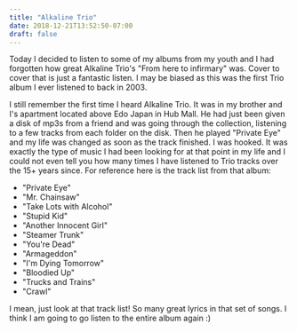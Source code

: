 ```yaml
---
title: "Alkaline Trio"
date: 2018-12-21T13:52:50-07:00
draft: false
---
```

Today I decided to listen to some of my albums from my youth and I had forgotten how great Alkaline Trio's "From here to infirmary" was. Cover to cover that is just a fantastic listen. I may be biased as this was the first Trio album I ever listened to back in 2003.

I still remember the first time I heard Alkaline Trio. It was in my brother and I's apartment located above Edo Japan in Hub Mall. He had just been given a disk of mp3s from a friend and was going through the collection, listening to a few tracks from each folder on the disk. Then he played "Private Eye" and my life was changed as soon as the track finished. I was hooked. It was exactly the type of music I had been looking for at that point in my life and I could not even tell you how many times I have listened to Trio tracks over the 15+ years since. For reference here is the track list from that album:

* "Private Eye"
* "Mr. Chainsaw"
* "Take Lots with Alcohol"
* "Stupid Kid"
* "Another Innocent Girl"
* "Steamer Trunk"
* "You're Dead"
* "Armageddon"
* "I'm Dying Tomorrow"
* "Bloodied Up"
* "Trucks and Trains"
* "Crawl"

I mean, just look at that track list! So many great lyrics in that set of songs. I think I am going to go listen to the entire album again :)